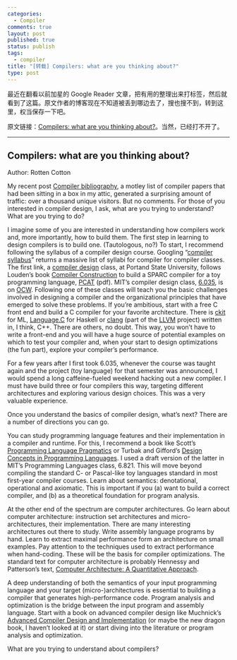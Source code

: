 ```yaml
---
categories:
  - Compiler
comments: true
layout: post
published: true
status: publish
tags:
  - compiler
title: "[转载] Compilers: what are you thinking about?"
type: post
---
```


最近在翻看以前加星的 Google Reader 文章，把有用的整理出来打标签，然后就看到了这篇。原文作者的博客现在不知道被丢到哪边去了，搜也搜不到，转到这里，权当保存一下吧。

原文链接：[Compilers: what are you thinking about?](http://www.onebadseed.com/blog/?p=119)。当然，已经打不开了。

-----

## Compilers: what are you thinking about?

Author: Rotten Cotton

My recent post [Compiler bibliography](http://www.onebadseed.com/blog/?p=103), a motley list of compiler papers that had been sitting in a box in my attic, generated a surprising amount of traffic: over a thousand unique visitors. But no comments. For those of you interested in compiler design, I ask, what are you trying to understand? What are you trying to do?

I imagine some of you are interested in understanding how compilers work and, more importantly, how to build them. The first step in learning to design compilers is to build one. (Tautologous, no?) To start, I recommend following the syllabus of a compiler design course. Googling “[compiler syllabus](http://www.google.com/search?hl=en&q=compiler+syllabus&aq=f&oq=&aqi=g1)” returns a massive list of syllabi for compiler for compiler classes. The first link, a [compiler design](http://web.cecs.pdx.edu/~harry/compilers/syllabus.html) class, at Portand State University, follows Louden’s book [Compiler Construction](http://www.amazon.com/gp/product/0534939724?ie=UTF8&tag=wwwonebadseec-20&linkCode=as2&camp=1789&creative=390957&creativeASIN=0534939724) to build a SPARC compiler for a toy programming language, [PCAT](http://web.cecs.pdx.edu/~harry/compilers/PCATLangSpec.pdf) (pdf). MIT’s compiler design class, [6.035](http://ocw.mit.edu/OcwWeb/Electrical-Engineering-and-Computer-Science/6-035Fall-2005/CourseHome/), is on [OCW](http://ocw.mit.edu/). Following one of these classes will teach you the basic challenges involved in designing a compiler and the organizational principles that have emerged to solve these problems. If you’re ambitious, start with a free C front end and build a C compiler for your favorite architecture. There is [ckit](http://www.smlnj.org/doc/ckit/index.html) for ML, [Language.C](http://www.sivity.net/projects/language.c/) for Haskell or [clang](http://clang.llvm.org/) (part of the [LLVM](http://llvm.org/) project) written in, I think, C++. There are others, no doubt. This way, you won’t have to write a front-end and you will have a huge source of potential examples on which to test your compiler and, when your start to design optimizations (the fun part), explore your compiler’s performance.

For a few years after I first took 6.035, whenever the course was taught again and the project (toy language) for that semester was announced, I would spend a long caffeine-fueled weekend hacking out a new compiler. I must have build three or four compilers this way, targeting different architectures and exploring various design choices. This was a very valuable experience.

Once you understand the basics of compiler design, what’s next? There are a number of directions you can go.

You can study programming language features and their implementation in a compiler and runtime. For this, I recommend a book like Scott’s [Programming Language Pragmatics](http://www.amazon.com/gp/product/0123745144?ie=UTF8&tag=wwwonebadseec-20&linkCode=as2&camp=1789&creative=390957&creativeASIN=0123745144) or Turbak and Gifford’s [Design Concepts in Programming Languages](http://www.amazon.com/gp/product/0262201755?ie=UTF8&tag=wwwonebadseec-20&linkCode=as2&camp=1789&creative=390957&creativeASIN=0262201755). I used a draft version of the latter in MIT’s Programming Languages class, 6.821. This will move beyond compiling the standard C- or Pascal-like toy languages standard in most first-year compiler courses. Learn about semantics: denotational, operational and axiomatic. This is important if you (a) want to build a correct compiler, and (b) as a theoretical foundation for program analysis.

At the other end of the spectrum are computer architectures. Go learn about computer architecture: instruction set architectures and micro-architectures, their implementation. There are many interesting architectures out there to study. Write assembly language programs by hand. Learn to extract maximal performance form an architecture on small examples. Pay attention to the techniques used to extract performance when hand-coding. These will be the basis for compiler optimizations. The standard text for computer architecture is probably Hennessy and Patterson’s text, [Computer Architecture: A Quantitative Approach](http://www.amazon.com/gp/product/0123704901?ie=UTF8&tag=wwwonebadseec-20&linkCode=as2&camp=1789&creative=390957&creativeASIN=0123704901).

A deep understanding of both the semantics of your input programming language and your target (micro-)architectures is essential to building a compiler that generates high-performance code. Program analysis and optimization is the bridge between the input program and assembly language. Start with a book on advanced compiler design like Muchnick’s [Advanced Compiler Design and Implementation](http://www.amazon.com/gp/product/1558603204?ie=UTF8&tag=wwwonebadseec-20&linkCode=as2&camp=1789&creative=390957&creativeASIN=1558603204) (or maybe the new dragon book, I haven’t looked at it) or start diving into the literature or program analysis and optimization.

What are you trying to understand about compilers?
